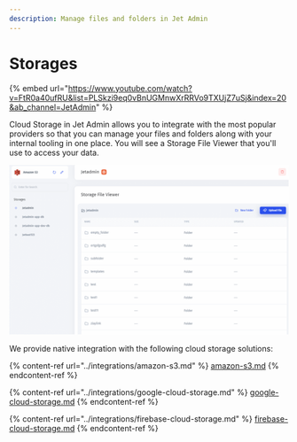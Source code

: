 ```yaml
---
description: Manage files and folders in Jet Admin
---
```


# Storages

{% embed url="https://www.youtube.com/watch?v=FtR0a40ufRU&list=PLSkzi9eq0vBnUGMnwXrRRVo9TXUjZ7uSj&index=20&ab_channel=JetAdmin" %}

Cloud Storage in Jet Admin allows you to integrate with the most popular providers so that you can manage your files and folders along with your internal tooling in one place. You will see a Storage File Viewer that you'll use to access your data.

![](../../.gitbook/assets/GIF197.gif)

We provide native integration with the following cloud storage solutions:

{% content-ref url="../integrations/amazon-s3.md" %}
[amazon-s3.md](../integrations/amazon-s3.md)
{% endcontent-ref %}

{% content-ref url="../integrations/google-cloud-storage.md" %}
[google-cloud-storage.md](../integrations/google-cloud-storage.md)
{% endcontent-ref %}

{% content-ref url="../integrations/firebase-cloud-storage.md" %}
[firebase-cloud-storage.md](../integrations/firebase-cloud-storage.md)
{% endcontent-ref %}

